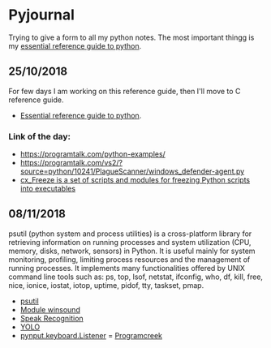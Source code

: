 # Pyjournal
Trying to give a form to all my python notes. The most important thingg is my [essential reference guide to python](https://github.com/H3xHunter/PythonInterviewRepository/blob/master/python3_reference.md).

## 25/10/2018
For few days I am working on this reference guide, then I'll move to C reference guide.
- [Essential reference guide to python](https://github.com/H3xHunter/PythonInterviewRepository/blob/master/python3_reference.md).

### Link of the day:
- https://programtalk.com/python-examples/
- https://programtalk.com/vs2/?source=python/10241/PlagueScanner/windows_defender-agent.py
- [cx_Freeze is a set of scripts and modules for freezing Python scripts into executables](ps://anthony-tuininga.github.io/cx_Freeze/)

##  08/11/2018
psutil (python system and process utilities) is a cross-platform library for retrieving information on running processes and system utilization (CPU, memory, disks, network, sensors) in Python. It is useful mainly for system monitoring, profiling, limiting process resources and the management of running processes. It implements many functionalities offered by UNIX command line tools such as: ps, top, lsof, netstat, ifconfig, who, df, kill, free, nice, ionice, iostat, iotop, uptime, pidof, tty, taskset, pmap.
- [psutil](https://psutil.readthedocs.io/en/latest/#find-process-by-name)
- [Module winsound](https://docs.python.org/3/library/winsound.html#module-winsound)
- [Speak Recognition](https://realpython.com/python-speech-recognition/)
- [YOLO](https://pjreddie.com/darknet/yolo/)
- [pynput.keyboard.Listener](https://www.programcreek.com/python/example/95388/pynput.keyboard.Listener)
= [Programcreek](https://www.programcreek.com/python/)
